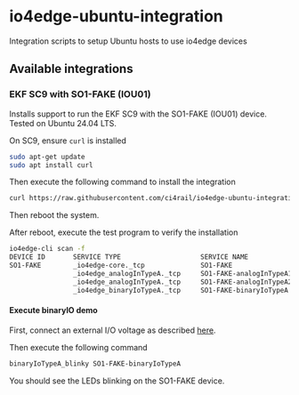 # io4edge-ubuntu-integration
Integration scripts to setup Ubuntu hosts to use io4edge devices

## Available integrations

### EKF SC9 with SO1-FAKE (IOU01)

Installs support to run the EKF SC9 with the SO1-FAKE (IOU01) device. 
Tested on Ubuntu 24.04 LTS.

On SC9, ensure `curl` is installed
```bash
sudo apt-get update
sudo apt install curl
```

Then execute the following command to install the integration
```bash
curl https://raw.githubusercontent.com/ci4rail/io4edge-ubuntu-integration/main/so1-fake/sc9-install.sh | sudo bash
```

Then reboot the system.

After reboot, execute the test program to verify the installation
```bash
io4edge-cli scan -f
DEVICE ID       SERVICE TYPE                    SERVICE NAME            IP:PORT
SO1-FAKE        _io4edge-core._tcp              SO1-FAKE                192.168.200.1:9999
                _io4edge_analogInTypeA._tcp     SO1-FAKE-analogInTypeA1 192.168.200.1:10000
                _io4edge_analogInTypeA._tcp     SO1-FAKE-analogInTypeA2 192.168.200.1:10001
                _io4edge_binaryIoTypeA._tcp     SO1-FAKE-binaryIoTypeA  192.168.200.1:10002
```

#### Execute binaryIO demo

First, connect an external I/O voltage as described [here](https://docs.ci4rail.com/edge-solutions/moducop/io-modules/iou01/quick-start-guide/#binary-io-demo).
    
Then execute the following command

```bash
binaryIoTypeA_blinky SO1-FAKE-binaryIoTypeA
```
You should see the LEDs blinking on the SO1-FAKE device.

